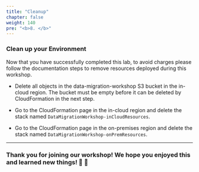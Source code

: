 ```yaml
---
title: "Cleanup"
chapter: false
weight: 140
pre: "<b>8. </b>"
---
```


### Clean up your Environment

Now that you have successfully completed this lab, to avoid charges please follow the documentation steps to remove resources deployed during this workshop.

- Delete all objects in the data-migration-workshop S3 bucket in the in-cloud region. The bucket must be empty before it can be deleted by CloudFormation in the next step.

- Go to the CloudFormation page in the in-cloud region and delete the stack named ```DataMigrationWorkshop-inCloudResources```.

- Go to the CloudFormation page in the on-premises region and delete the stack named ```DataMigrationWorkshop-onPremResources```.


------

### Thank you for joining our workshop! We hope you enjoyed this and learned new things! :clap: :clap:
